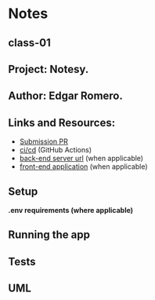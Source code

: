# Notes
## class-01

## Project: Notesy.

## Author: Edgar Romero.

## Links and Resources:
* [Submission PR](https://github.com/Edgar-Romero87/notes/pull/1)
* [ci/cd]() (GitHub Actions)
* [back-end server url]() (when applicable)
* [front-end application]() (when applicable)

## Setup

**.env requirements (where applicable)** 


## Running the app


## Tests 


## UML

